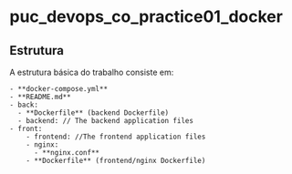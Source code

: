 # puc_devops_co_practice01_docker

## Estrutura
A estrutura básica do trabalho consiste em:

    - **docker-compose.yml**
    - **README.md**
    - back:
      - **Dockerfile** (backend Dockerfile)
      - backend: // The backend application files
    - front:
        - frontend: //The frontend application files
        - nginx:
          - **nginx.conf**
        - **Dockerfile** (frontend/nginx Dockerfile)